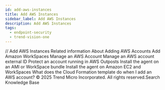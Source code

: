 ```yaml
---
id: add-aws-instances
title: Add AWS Instances
sidebar_label: Add AWS Instances
description: Add AWS Instances
tags:
  - endpoint-security
  - trend-vision-one
---
```


/*<![CDATA[*/ $('#title').html($('meta[name=map-description]').attr('content')); /*]]>*/ Add AWS Instances Related information About Adding AWS Accounts Add Amazon WorkSpaces Manage an AWS Account Manage an AWS account external ID Protect an account running in AWS Outposts Install the agent on an AMI or WorkSpace bundle Install the agent on Amazon EC2 and WorkSpaces What does the Cloud Formation template do when I add an AWS account? © 2025 Trend Micro Incorporated. All rights reserved.Search Knowledge Base